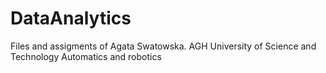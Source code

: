 # DataAnalytics
Files and assigments of Agata Swatowska.
AGH University of Science and Technology
Automatics and robotics
